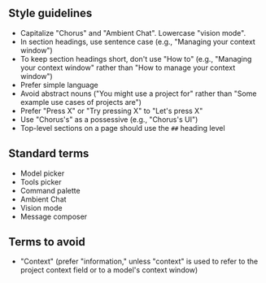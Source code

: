 ## Style guidelines

-   Capitalize "Chorus" and "Ambient Chat". Lowercase "vision mode".
-   In section headings, use sentence case (e.g., "Managing your context window")
-   To keep section headings short, don't use "How to" (e.g., "Managing your context window" rather than "How to manage your context window")
-   Prefer simple language
-   Avoid abstract nouns ("You might use a project for" rather than "Some example use cases of projects are")
-   Prefer "Press X" or "Try pressing X" to "Let's press X"
-   Use "Chorus's" as a possessive (e.g., "Chorus's UI")
-   Top-level sections on a page should use the `##` heading level

## Standard terms

-   Model picker
-   Tools picker
-   Command palette
-   Ambient Chat
-   Vision mode
-   Message composer

## Terms to avoid

-   "Context" (prefer "information," unless "context" is used to refer to the project context field or to a model's context window)
